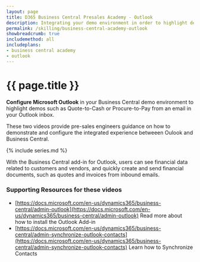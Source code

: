 ```yaml
---
layout: page
title: D365 Business Central Presales Academy - Outlook
description: Integrating your demo environment in order to highlight demos such as Quote-to-Cash from Outlook or Procure-to-Pay all from a single inbound email. 
permalink: /skilling/business-central-academy-outlook
showbreadcrumb: true
includemethod: all
includeplans:
- business central academy
- outlook
---
```


# {{ page.title }}

**Configure Microsoft Outlook** in your Business Central demo environment to highlight demos such as Quote-to-Cash or Procure-to-Pay from an email in your Outlook inbox.

These two videos provide pre-sales engineers guidance on how to demonstrate and configure the integrated experience betweeen Oulook and Business Central.

{% include series.md %}

With the Business Central add-in for Outlook, users can see financial data related to customers and vendors, and quickly create and send financial documents, such as quotes and invoices from inbound emails.

### Supporting Resources for these videos

* [https://docs.microsoft.com/en-us/dynamics365/business-central/admin-outlook](https://docs.microsoft.com/en-us/dynamics365/business-central/admin-outlook) Read more about how to install the Outlook Add-in
* [https://docs.microsoft.com/en-us/dynamics365/business-central/admin-synchronize-outlook-contacts](https://docs.microsoft.com/en-us/dynamics365/business-central/admin-synchronize-outlook-contacts) Learn how to Synchronize Contacts
